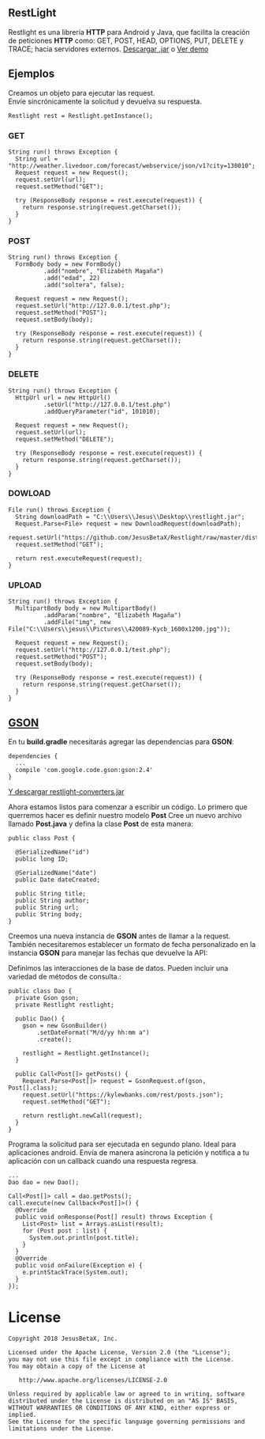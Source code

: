 ## RestLight

Restlight es una librería **HTTP** para Android y Java, que facilita la creación de peticiones **HTTP** como: GET, POST, HEAD, OPTIONS, PUT, DELETE y TRACE; hacia servidores externos. [Descargar .jar](https://github.com/JesusBetaX/Restlight/raw/master/dist/restlight.jar) o [Ver demo](https://github.com/JesusBetaX/restlight/tree/master/examples/src/com/jx) 

## Ejemplos

Creamos un objeto para ejecutar las request.  
Envíe sincrónicamente la solicitud y devuelva su respuesta.
```
Restlight rest = Restlight.getInstance();
```

### GET
```
String run() throws Exception {
  String url = "http://weather.livedoor.com/forecast/webservice/json/v1?city=130010";
  Request request = new Request();
  request.setUrl(url);
  request.setMethod("GET");

  try (ResponseBody response = rest.execute(request)) {
    return response.string(request.getCharset());
  }
}
```

### POST
```
String run() throws Exception {
  FormBody body = new FormBody()
          .add("nombre", "Elizabéth Magaña")
          .add("edad", 22)
          .add("soltera", false);
    
  Request request = new Request();
  request.setUrl("http://127.0.0.1/test.php");
  request.setMethod("POST");
  request.setBody(body);

  try (ResponseBody response = rest.execute(request)) {
    return response.string(request.getCharset());
  }
}
```

### DELETE
```
String run() throws Exception {
  HttpUrl url = new HttpUrl()
          .setUrl("http://127.0.0.1/test.php")
          .addQueryParameter("id", 101010);

  Request request = new Request();
  request.setUrl(url);
  request.setMethod("DELETE");

  try (ResponseBody response = rest.execute(request)) {
    return response.string(request.getCharset());
  }
}
```

### DOWLOAD
```
File run() throws Exception {
  String downloadPath = "C:\\Users\\Jesus\\Desktop\\restlight.jar";
  Request.Parse<File> request = new DownloadRequest(downloadPath);
  request.setUrl("https://github.com/JesusBetaX/Restlight/raw/master/dist/restlight.jar");
  request.setMethod("GET");

  return rest.executeRequest(request);
}
```

### UPLOAD
```
String run() throws Exception { 
  MultipartBody body = new MultipartBody()
          .addParam("nombre", "Elizabéth Magaña")
          .addFile("img", new File("C:\\Users\\jesus\\Pictures\\420089-Kycb_1600x1200.jpg"));
    
  Request request = new Request();
  request.setUrl("http://127.0.0.1/test.php");
  request.setMethod("POST");
  request.setBody(body);

  try (ResponseBody response = rest.execute(request)) {
    return response.string(request.getCharset());
  }
}
```

## [GSON](https://github.com/JesusBetaX/WebServiceDemo) 

En tu **build.gradle** necesitarás agregar las dependencias para **GSON**:

```
dependencies {
  ...
  compile 'com.google.code.gson:gson:2.4'
}
```

[Y descargar restlight-converters.jar](https://github.com/JesusBetaX/Restlight/raw/master/dist/restlight-converters.jar)


Ahora estamos listos para comenzar a escribir un código. Lo primero que querremos hacer es definir nuestro modelo **Post**
Cree un nuevo archivo llamado **Post.java** y defina la clase **Post** de esta manera:

```
public class Post {
  
  @SerializedName("id")
  public long ID;
    
  @SerializedName("date")
  public Date dateCreated;
 
  public String title;
  public String author;
  public String url;
  public String body;
}
```


Creemos una nueva instancia de **GSON** antes de llamar a la request. También necesitaremos establecer un formato de fecha personalizado en la instancia **GSON** para manejar las fechas que devuelve la API:

Definimos las interacciones de la base de datos. Pueden incluir una variedad de métodos de consulta.:

```
public class Dao {
  private Gson gson;
  private Restlight restlight;
    
  public Dao() {
    gson = new GsonBuilder()
        .setDateFormat("M/d/yy hh:mm a")
        .create();

    restlight = Restlight.getInstance();
  }

  public Call<Post[]> getPosts() {
    Request.Parse<Post[]> request = GsonRequest.of(gson, Post[].class);
    request.setUrl("https://kylewbanks.com/rest/posts.json");
    request.setMethod("GET");
    
    return restlight.newCall(request);
  }
}
```

Programa la solicitud para ser ejecutada en segundo plano. Ideal para aplicaciones android. 
Envía de manera asíncrona la petición y notifica a tu aplicación con un callback cuando una respuesta regresa.
```
...
Dao dao = new Dao();
    
Call<Post[]> call = dao.getPosts(); 
call.execute(new Callback<Post[]>() {
  @Override
  public void onResponse(Post[] result) throws Exception {
    List<Post> list = Arrays.asList(result);
    for (Post post : list) {
      System.out.println(post.title);
    }
  }
  @Override
  public void onFailure(Exception e) {
    e.printStackTrace(System.out);
  }
});
```
License
=======

    Copyright 2018 JesusBetaX, Inc.

    Licensed under the Apache License, Version 2.0 (the "License");
    you may not use this file except in compliance with the License.
    You may obtain a copy of the License at

       http://www.apache.org/licenses/LICENSE-2.0

    Unless required by applicable law or agreed to in writing, software
    distributed under the License is distributed on an "AS IS" BASIS,
    WITHOUT WARRANTIES OR CONDITIONS OF ANY KIND, either express or implied.
    See the License for the specific language governing permissions and
    limitations under the License.
